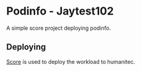 # Podinfo - Jaytest102

A simple score project deploying podinfo.

## Deploying

[Score](https://score.dev/) is used to deploy the workload to humanitec.
